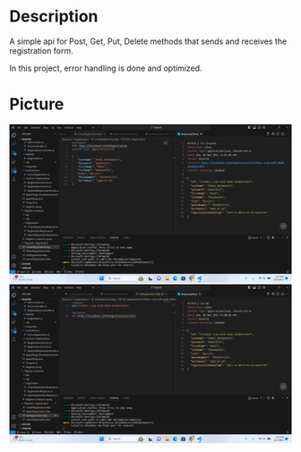 # Description
A simple api for Post, Get, Put, Delete methods that sends and receives the registration form.

In this project, error handling is done and optimized.

# Picture

<img src="pic1.png" width="700px" />

<img src="pic2.png" width="700px" />
